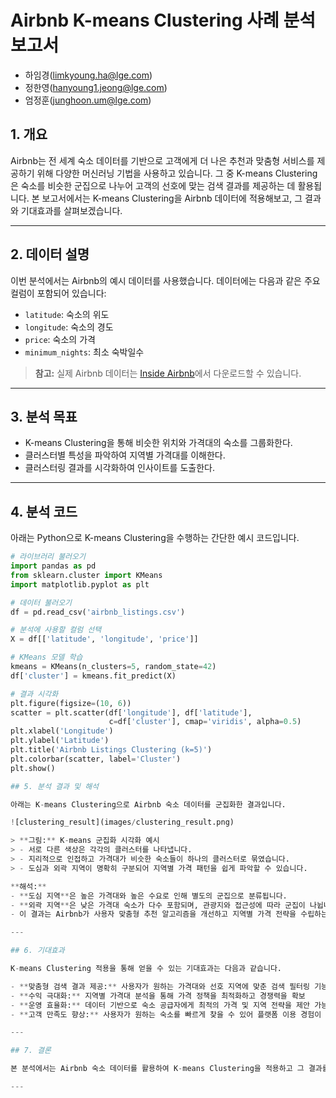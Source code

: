 # Airbnb K-means Clustering 사례 분석 보고서

- 하임경(limkyoung.ha@lge.com)
- 정한영(hanyoung1.jeong@lge.com)
- 엄정훈(junghoon.um@lge.com)

## 1. 개요

Airbnb는 전 세계 숙소 데이터를 기반으로 고객에게 더 나은 추천과 맞춤형 서비스를 제공하기 위해 다양한 머신러닝 기법을 사용하고 있습니다. 그 중 K-means Clustering은 숙소를 비슷한 군집으로 나누어 고객의 선호에 맞는 검색 결과를 제공하는 데 활용됩니다. 본 보고서에서는 K-means Clustering을 Airbnb 데이터에 적용해보고, 그 결과와 기대효과를 살펴보겠습니다.

---

## 2. 데이터 설명

이번 분석에서는 Airbnb의 예시 데이터를 사용했습니다. 데이터에는 다음과 같은 주요 컬럼이 포함되어 있습니다:

- `latitude`: 숙소의 위도  
- `longitude`: 숙소의 경도  
- `price`: 숙소의 가격  
- `minimum_nights`: 최소 숙박일수

> **참고:** 실제 Airbnb 데이터는 [Inside Airbnb](http://insideairbnb.com/get-the-data.html)에서 다운로드할 수 있습니다.

---

## 3. 분석 목표

- K-means Clustering을 통해 비슷한 위치와 가격대의 숙소를 그룹화한다.
- 클러스터별 특성을 파악하여 지역별 가격대를 이해한다.
- 클러스터링 결과를 시각화하여 인사이트를 도출한다.

---

## 4. 분석 코드

아래는 Python으로 K-means Clustering을 수행하는 간단한 예시 코드입니다.

```python
# 라이브러리 불러오기
import pandas as pd
from sklearn.cluster import KMeans
import matplotlib.pyplot as plt

# 데이터 불러오기
df = pd.read_csv('airbnb_listings.csv')

# 분석에 사용할 컬럼 선택
X = df[['latitude', 'longitude', 'price']]

# KMeans 모델 학습
kmeans = KMeans(n_clusters=5, random_state=42)
df['cluster'] = kmeans.fit_predict(X)

# 결과 시각화
plt.figure(figsize=(10, 6))
scatter = plt.scatter(df['longitude'], df['latitude'],
                      c=df['cluster'], cmap='viridis', alpha=0.5)
plt.xlabel('Longitude')
plt.ylabel('Latitude')
plt.title('Airbnb Listings Clustering (k=5)')
plt.colorbar(scatter, label='Cluster')
plt.show()

## 5. 분석 결과 및 해석

아래는 K-means Clustering으로 Airbnb 숙소 데이터를 군집화한 결과입니다.

![clustering_result](images/clustering_result.png)

> **그림:** K-means 군집화 시각화 예시  
> - 서로 다른 색상은 각각의 클러스터를 나타냅니다.  
> - 지리적으로 인접하고 가격대가 비슷한 숙소들이 하나의 클러스터로 묶였습니다.  
> - 도심과 외곽 지역이 명확히 구분되어 지역별 가격 패턴을 쉽게 파악할 수 있습니다.

**해석:**  
- **도심 지역**은 높은 가격대와 높은 수요로 인해 별도의 군집으로 분류됩니다.  
- **외곽 지역**은 낮은 가격대 숙소가 다수 포함되며, 관광지와 접근성에 따라 군집이 나뉩니다.  
- 이 결과는 Airbnb가 사용자 맞춤형 추천 알고리즘을 개선하고 지역별 가격 전략을 수립하는 데 활용될 수 있습니다.

---

## 6. 기대효과

K-means Clustering 적용을 통해 얻을 수 있는 기대효과는 다음과 같습니다.

- **맞춤형 검색 결과 제공:** 사용자가 원하는 가격대와 선호 지역에 맞춘 검색 필터링 기능 강화
- **수익 극대화:** 지역별 가격대 분석을 통해 가격 정책을 최적화하고 경쟁력을 확보
- **운영 효율화:** 데이터 기반으로 숙소 공급자에게 최적의 가격 및 지역 전략을 제안 가능
- **고객 만족도 향상:** 사용자가 원하는 숙소를 빠르게 찾을 수 있어 플랫폼 이용 경험이 개선됨

---

## 7. 결론

본 분석에서는 Airbnb 숙소 데이터를 활용하여 K-means Clustering을 적용하고 그 결과를 시각적으로 확인했습니다. 그 결과, 지리적 위치와 가격대에 따라 숙소를 효과적으로 군집화할 수 있음을 확인했으며, 이를 통해 사용자 맞춤형 서비스와 가격 전략 수립에 활용할 수 있음을 알 수 있었습니다.

---
